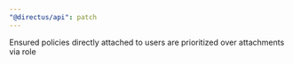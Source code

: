 ```yaml
---
"@directus/api": patch
---
```


Ensured policies directly attached to users are prioritized over attachments via role
